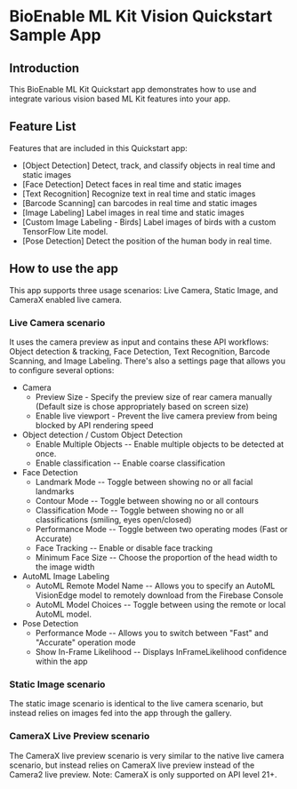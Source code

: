 # BioEnable ML Kit Vision Quickstart Sample App

## Introduction

This BioEnable ML Kit Quickstart app demonstrates how to use and integrate various vision based ML Kit features into your app.

## Feature List

Features that are included in this Quickstart app:
* [Object Detection]  Detect, track, and classify objects in real time and static images
* [Face Detection] Detect faces in real time and static images
* [Text Recognition] Recognize text in real time and static images
* [Barcode Scanning] can barcodes in real time and static images
* [Image Labeling] Label images in real time and static images
* [Custom Image Labeling - Birds] Label images of birds with a custom TensorFlow Lite model.
* [Pose Detection]  Detect the position of the human body in real time.

 
 
## How to use the app

This app supports three usage scenarios: Live Camera, Static Image, and CameraX enabled live camera.

### Live Camera scenario
It uses the camera preview as input and contains these API workflows: Object detection & tracking, Face Detection, Text Recognition, Barcode Scanning, and Image Labeling. There's also a settings page that allows you to configure several options:
* Camera
    * Preview Size - Specify the preview size of rear camera manually (Default size is chose appropriately based on screen size)
    * Enable live viewport - Prevent the live camera preview from being blocked by API rendering speed
* Object detection / Custom Object Detection
    * Enable Multiple Objects -- Enable multiple objects to be detected at once.
    * Enable classification -- Enable coarse classification
* Face Detection
    * Landmark Mode -- Toggle between showing no or all facial landmarks
    * Contour Mode -- Toggle between showing no or all contours
    * Classification Mode -- Toggle between showing no or all classifications (smiling, eyes open/closed)
    * Performance Mode -- Toggle between two operating modes (Fast or Accurate)
    * Face Tracking -- Enable or disable face tracking
    * Minimum Face Size -- Choose the proportion of the head width to the image width
* AutoML Image Labeling
    * AutoML Remote Model Name -- Allows you to specify an AutoML VisionEdge model to remotely download from the Firebase Console
    * AutoML Model Choices -- Toggle between using the remote or local AutoML model.
* Pose Detection
    * Performance Mode -- Allows you to switch between "Fast" and "Accurate" operation mode
    * Show In-Frame Likelihood -- Displays InFrameLikelihood confidence within the app

### Static Image scenario
The static image scenario is identical to the live camera scenario, but instead relies on images fed into the app through the gallery.

### CameraX Live Preview scenario
The CameraX live preview scenario is very similar to the native live camera scenario, but instead relies on CameraX live preview instead of the Camera2 live preview. Note: CameraX is only supported on API level 21+.

 
 
